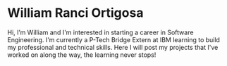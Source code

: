# William Ranci Ortigosa

Hi, I’m William and I'm interested in starting a career in Software Engineering. I'm currently a P-Tech Bridge Extern at IBM learning to build my professional and technical skills. Here I will post my projects that I've worked on along the way, the learning never stops! 

<!---
William-Ranci-Ortigosa/William-Ranci-Ortigosa is a ✨ special ✨ repository because its `README.md` (this file) appears on your GitHub profile.
You can click the Preview link to take a look at your changes.
--->
